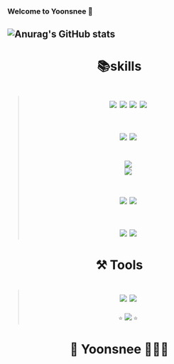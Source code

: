 ### Welcome to Yoonsnee 👋
 ![Anurag's GitHub stats](https://github-readme-stats.vercel.app/api?username=Yoonsnee&show_icons=true&theme=radical)
-------------------------------------------------------------------- 
<div align="center">
 
# 📚skills
 
> # <img src="https://img.shields.io/badge/python-3776AB?style=flat-square&logo=python&logoColor=white"/> <img src="https://img.shields.io/badge/pandas-150458?style=flat-square&logo=pandas&logoColor=white"/> <img src="https://img.shields.io/badge/numpy-013243?style=flat-square&logo=numpy&logoColor=white"/> <img src="https://img.shields.io/badge/selenium-43B02A?style=flat-square&logo=selenium&logoColor=white"/> 
> # <img src="https://img.shields.io/badge/plotly-3F4F75?style=flat-square&logo=plotly&logoColor=white"/> <img src="https://img.shields.io/badge/tableau-E97627?style=flat-square&logo=Tableau&logoColor=white"/> 
> # <img src="https://img.shields.io/badge/mysql-4479A1?style=flat-square&logo=MySQL&logoColor=white"/> <br> <img src="https://img.shields.io/badge/yolo-00FFFF?style=flat-square&logo=YOLO&logoColor=white"/> </br> 
> # <img src="https://img.shields.io/badge/tensorflow-FF6F00?style=flat-square&logo=tensorflow&logoColor=white"/> <img src="https://img.shields.io/badge/pytorch-EE4C2C?style=flat-square&logo=PyTorch&logoColor=white"/> 
> # <img src="https://img.shields.io/badge/docker-2496ED?style=flat-square&logo=docker&logoColor=white"/> <img src="https://img.shields.io/badge/ubuntu-E95420?style=flat-square&logo=Ubuntu&logoColor=white"/> 

# ⚒ Tools
> # <img src="https://img.shields.io/badge/Google Colab-F9AB00?style=flat-square&logo=Google Colab&logoColor=white"/> <img src="https://img.shields.io/badge/Jupyter-F37626?style=flat-square&logo=Jupyter&logoColor=white"/> 
> ⭐️ <img src="https://img.shields.io/badge/Visual Studio Code-007ACC?style=flat-square&logo=Visual Studio Code&logoColor=white"/> ⭐️

# 🥸 Yoonsnee 👩🏻‍💻
 
</div>


 


